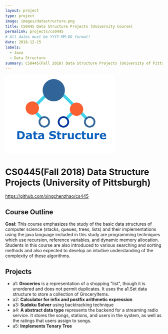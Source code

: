 ```yaml
---
layout: project
type: project
image: images/datastructure.png
title: CS0445 Data Structure Projects (University Course)
permalink: projects/cs0445
# All dates must be YYYY-MM-DD format!
date: 2018-12-15
labels:
  - Java
  - Data Structure
summary: CS0445(Fall 2018) Data Structure Projects (University of Pittsburgh)
---
```


<div class="ui small rounded images">
  <img class="ui image" src="../images/datastructure.png">
</div>

# CS0445(Fall 2018) Data Structure Projects (University of Pittsburgh)

https://github.com/xingchenzhao/cs445

## Course Outline

**Goal:**
This course emphasizes the study of the basic data structures of computer science (stacks, queues, trees, lists) and their implementations using the java language included in this study are programming techniques which use recursion, reference variables, and dynamic memory allocation. Students in this course are also introduced to various searching and sorting methods and also expected to develop an intuitive understanding of the complexity of these algorithms.

## Projects

- a1: **Groceries** is a representation of a shopping "list", though it is unordered
  and does not permit duplicates. It uses the a1.Set data structure to store a
  collection of GroceryItems.
- a2: **Calculator for infix and postfix arithmetic expression**
- a3: **Sudoku Solver** using backtracking technique
- a4: **A abstract data type** represents the backend for a streaming radio service. It stores the songs, stations, and users in the system, as well as the ratings that users assign to songs.
- a5: **Implements Tenary Tree**
